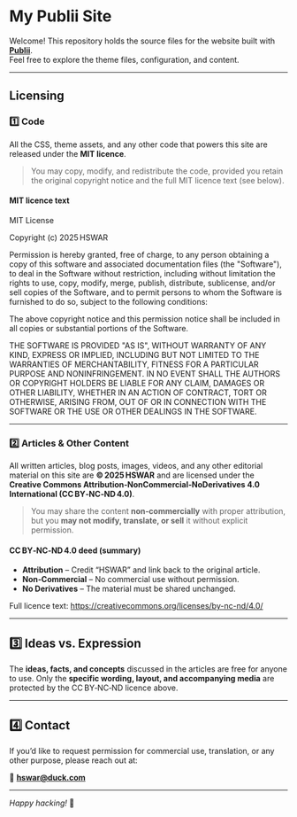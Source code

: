 # My Publii Site

Welcome! This repository holds the source files for the website built with **[Publii](https://getpublii.com)**.  
Feel free to explore the theme files, configuration, and content.

---

## Licensing

### 1️⃣ Code  
All the CSS, theme assets, and any other code that powers this site are released under the **MIT licence**.

> You may copy, modify, and redistribute the code, provided you retain the original copyright notice and the full MIT licence text (see below).

#### MIT licence text
MIT License

Copyright (c) 2025 HSWAR

Permission is hereby granted, free of charge, to any person obtaining a copy of this software and associated documentation files (the "Software"), to deal in the Software without restriction, including without limitation the rights to use, copy, modify, merge, publish, distribute, sublicense, and/or sell copies of the Software, and to permit persons to whom the Software is furnished to do so, subject to the following conditions:

The above copyright notice and this permission notice shall be included in all copies or substantial portions of the Software.

THE SOFTWARE IS PROVIDED "AS IS", WITHOUT WARRANTY OF ANY KIND, EXPRESS OR IMPLIED, INCLUDING BUT NOT LIMITED TO THE WARRANTIES OF MERCHANTABILITY, FITNESS FOR A PARTICULAR PURPOSE AND NONINFRINGEMENT. IN NO EVENT SHALL THE AUTHORS OR COPYRIGHT HOLDERS BE LIABLE FOR ANY CLAIM, DAMAGES OR OTHER LIABILITY, WHETHER IN AN ACTION OF CONTRACT, TORT OR OTHERWISE, ARISING FROM, OUT OF OR IN CONNECTION WITH THE SOFTWARE OR THE USE OR OTHER DEALINGS IN THE SOFTWARE.

---

### 2️⃣ Articles & Other Content  
All written articles, blog posts, images, videos, and any other editorial material on this site are **© 2025 HSWAR** and are licensed under the **Creative Commons Attribution‑NonCommercial‑NoDerivatives 4.0 International (CC BY‑NC‑ND 4.0)**.

> You may share the content **non‑commercially** with proper attribution, but you **may not modify, translate, or sell** it without explicit permission.

#### CC BY‑NC‑ND 4.0 deed (summary)
- **Attribution** – Credit “HSWAR” and link back to the original article.  
- **Non‑Commercial** – No commercial use without permission.  
- **No Derivatives** – The material must be shared unchanged.  

Full licence text: <https://creativecommons.org/licenses/by-nc-nd/4.0/>

---

## 3️⃣ Ideas vs. Expression

The **ideas, facts, and concepts** discussed in the articles are free for anyone to use. Only the **specific wording, layout, and accompanying media** are protected by the CC BY‑NC‑ND licence above.

---

## 4️⃣ Contact

If you’d like to request permission for commercial use, translation, or any other purpose, please reach out at:

📧 **hswar@duck.com**

---

*Happy hacking!* 🎉
